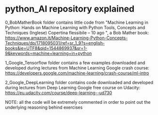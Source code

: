 # python_AI repository explained
0_BobMatherBook folder contains little code from "Machine Learning in Python: Hands on Machine Learning with Python Tools, Concepts and Techniques (Inglese) Copertina flessibile – 10 ago ", a Bob Mather book:
https://www.amazon.it/Machine-Learning-Python-Concepts-Techniques/dp/1718095031/ref=sr_1_9?s=english-books&ie=UTF8&qid=1544869937&sr=1-9&keywords=machine+learning+in+python

1_Google_Tensorflow folder contains a few examples downloaded and developed during lectures from Machine Learning Google crash course:
https://developers.google.com/machine-learning/crash-course/ml-intro

2_Google_DeepLearning folder contains code downloaded and developed during lectures from Deep Learning Google free course on Udacity:
https://eu.udacity.com/course/deep-learning--ud730

NOTE: all the code will be extremely commented in order to point out the underlying reasoning behind exercises
